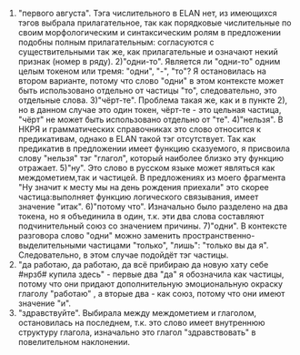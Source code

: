 1) "первого августа". Тэга числительного в ELAN нет, из имеющихся тэгов выбрала прилагательное, так как порядковые числительные по своим морфологическим и синтаксическим ролям в предложении подобны полным прилагательным: согласуются с существительными так же, как прилагательные и означают некий признак (номер в ряду).
2)"одни-то". Является ли "одни-то" одним целым токеном или тремя: "одни", "-", "то"? Я остановилась на втором варианте, потому что слово "одни" в этом контексте может быть использовано отдельно от частицы "то", следовательно, это отдельные слова.
3)"чёрт-те". Проблема такая же, как и в пункте 2), но в данном случае это один токен, чёрт-те - это цельная частица, "чёрт" не может быть использовано отдельно от "те".
4)"нельзя". В НКРЯ и грамматических справочниках это слово относится к предикативам, однако в ELAN такой тэг отсутствует. Так как предикатив в предложении имеет функцию сказуемого, я присвоила слову "нельзя" тэг "глагол", который наиболее близко эту функцию отражает.
5)"ну". Это слово в русском языке может являться как междометием,так и частицей. В предложениях из моего фрагмента "Ну значит к месту мы на день рождения приехали" это скорее частица:выполняет функцию логического связывания, имеет значение "итак".
6)"потому что". Изначально было разделено на два токена, но я объединила в один, т.к. эти два слова составляют подчинительный союз со значением причины.
7)"одни". В контексте разговора слово "одни" можно заменить пространственно-выделительными частицами "только", "лишь": "только вы да я". Следовательно, в этом случае подойдёт тэг частицы.
8) "да работаю, да работаю, да всё прибираю да новую хату себе #нрзб# купила здесь" - первые два "да" я обозначила как частицы, потому что они придают дополнительную эмоциональную окраску глаголу "работаю" , а вторые два - как союз, потому что они имеют значение "и".
9) "здравствуйте". Выбирала между междометием и глаголом, остановилась на последнем, т.к. это слово имеет внутреннюю структуру глагола, изначально это глагол "здравствовать" в повелительном наклонении.
